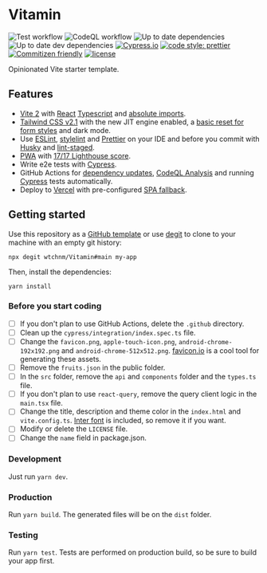 # Vitamin

![Test workflow](https://github.com/wtchnm/Vitamin/actions/workflows/test.yml/badge.svg) ![CodeQL workflow](https://github.com/wtchnm/Vitamin/actions/workflows/codeql-analysis.yml/badge.svg) ![Up to date dependencies](https://status.david-dm.org/gh/wtchnm/Vitamin.svg) ![Up to date dev dependencies](https://status.david-dm.org/gh/wtchnm/Vitamin.svg?type=dev) [![Cypress.io](https://img.shields.io/badge/tested%20with-Cypress-04C38E.svg)](https://www.cypress.io/) [![code style: prettier](https://img.shields.io/badge/code_style-prettier-ff69b4.svg)](https://github.com/prettier/prettier) [![Commitizen friendly](https://img.shields.io/badge/commitizen-friendly-brightgreen.svg)](http://commitizen.github.io/cz-cli/) [![license](https://img.shields.io/badge/license-MIT-green.svg)](https://github.com/wtchnm/Vitamin/blob/main/LICENSE)

Opinionated Vite starter template.

## Features

- [Vite 2](https://vitejs.dev) with [React](https://reactjs.org) [Typescript](https://www.typescriptlang.org) and [absolute imports](https://github.com/aleclarson/vite-tsconfig-paths).
- [Tailwind CSS v2.1](https://tailwindcss.com) with the new JIT engine enabled, a [basic reset for form styles](https://github.com/tailwindlabs/tailwindcss-forms) and dark mode.
- Use [ESLint](https://eslint.org), [stylelint](https://stylelint.io) and [Prettier](https://prettier.io) on your IDE and before you commit with [Husky](https://github.com/typicode/husky) and [lint-staged](https://github.com/okonet/lint-staged).
- [PWA](https://github.com/antfu/vite-plugin-pwa) with [17/17 Lighthouse score](https://web.dev/pwa-checklist/).
- Write e2e tests with [Cypress](https://www.cypress.io).
- GitHub Actions for [dependency updates](https://dependabot.com), [CodeQL Analysis](https://securitylab.github.com/tools/codeql) and running [Cypress](https://www.cypress.io) tests automatically.
- Deploy to [Vercel](vercel.com) with pre-configured [SPA fallback](https://vercel.com/docs/configuration#routes/advanced/spa-fallback).

## Getting started

Use this repository as a [GitHub template](https://github.com/wtchnm/Vitamin/generate) or use [degit](https://github.com/Rich-Harris/degit) to clone to your machine with an empty git history:

```
npx degit wtchnm/Vitamin#main my-app
```

Then, install the dependencies:

```
yarn install
```

### Before you start coding

- [ ] If you don't plan to use GitHub Actions, delete the `.github` directory.
- [ ] Clean up the `cypress/integration/index.spec.ts` file.
- [ ] Change the `favicon.png`, `apple-touch-icon.png`, `android-chrome-192x192.png` and `android-chrome-512x512.png`. [favicon.io](https://favicon.io) is a cool tool for generating these assets.
- [ ] Remove the `fruits.json` in the public folder.
- [ ] In the `src` folder, remove the `api` and `components` folder and the `types.ts` file.
- [ ] If you don't plan to use `react-query`, remove the query client logic in the `main.tsx` file.
- [ ] Change the title, description and theme color in the `index.html` and `vite.config.ts`. [Inter font](https://rsms.me/inter/) is included, so remove it if you want.
- [ ] Modify or delete the `LICENSE` file.
- [ ] Change the `name` field in package.json.

### Development

Just run `yarn dev`.

### Production

Run `yarn build`. The generated files will be on the `dist` folder.

### Testing

Run `yarn test`. Tests are performed on production build, so be sure to build your app first.
